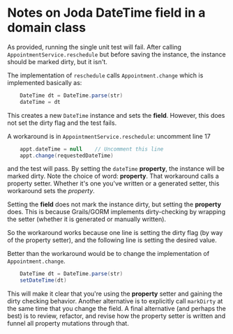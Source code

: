 # Notes on Joda DateTime field in a domain class

As provided, running the single unit test will fail.
After calling `AppointmentService.reschedule` but before saving the instance, the instance should be marked dirty, but it isn't.

The implementation of `reschedule` calls `Appointment.change` which is implemented basically as:
```groovy
    DateTime dt = DateTime.parse(str)
    dateTime = dt
```
This creates a new `DateTime` instance and sets the **field**. However, this does not set the dirty flag and the test fails.

A workaround is in `AppointmentService.reschedule`: uncomment line 17
```groovy
    appt.dateTime = null    // Uncomment this line
    appt.change(requestedDateTime)
```
and the test will pass.
By setting the `dateTime` **property**, the instance will be marked dirty.
Note the choice of word: **property**.
That workaround calls a property setter.
Whether it's one you've written or a generated setter, this workaround sets the *property*.

Setting the **field** does not mark the instance dirty, but setting the **property** does.
This is because Grails/GORM implements dirty-checking by wrapping the setter (whether it is generated or manually written).

So the workaround works because one line is setting the dirty flag (by way of the property setter), and the following line is setting the desired value.

Better than the workaround would be to change the implementation of `Appointment.change`.
```groovy
    DateTime dt = DateTime.parse(str)
    setDateTime(dt)
```
This will make it clear that you're using the **property** setter and gaining the dirty checking behavior.
Another alternative is to explicitly call `markDirty` at the same time that you change the field.
A final alternative (and perhaps the best) is to review, refactor, and revise how the property setter is written and funnel all property mutations through that.
